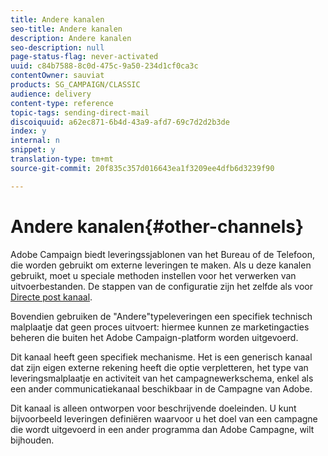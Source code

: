 ```yaml
---
title: Andere kanalen
seo-title: Andere kanalen
description: Andere kanalen
seo-description: null
page-status-flag: never-activated
uuid: c84b7588-8c0d-475c-9a50-234d1cf0ca3c
contentOwner: sauviat
products: SG_CAMPAIGN/CLASSIC
audience: delivery
content-type: reference
topic-tags: sending-direct-mail
discoiquuid: a62ec871-6b4d-43a9-afd7-69c7d2d2b3de
index: y
internal: n
snippet: y
translation-type: tm+mt
source-git-commit: 20f835c357d016643ea1f3209ee4dfb6d3239f90

---
```



# Andere kanalen{#other-channels}

Adobe Campaign biedt leveringssjablonen van het Bureau of de Telefoon, die worden gebruikt om externe leveringen te maken. Als u deze kanalen gebruikt, moet u speciale methoden instellen voor het verwerken van uitvoerbestanden. De stappen van de configuratie zijn het zelfde als voor [Directe post kanaal](../../delivery/using/about-direct-mail-channel.md).

Bovendien gebruiken de &quot;Andere&quot;typeleveringen een specifiek technisch malplaatje dat geen proces uitvoert: hiermee kunnen ze marketingacties beheren die buiten het Adobe Campaign-platform worden uitgevoerd.

Dit kanaal heeft geen specifiek mechanisme. Het is een generisch kanaal dat zijn eigen externe rekening heeft die optie verpletteren, het type van leveringsmalplaatje en activiteit van het campagnewerkschema, enkel als een ander communicatiekanaal beschikbaar in de Campagne van Adobe.

Dit kanaal is alleen ontworpen voor beschrijvende doeleinden. U kunt bijvoorbeeld leveringen definiëren waarvoor u het doel van een campagne die wordt uitgevoerd in een ander programma dan Adobe Campagne, wilt bijhouden.
